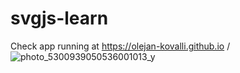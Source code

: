 # svgjs-learn
Check app running at https://olejan-kovalli.github.io
/
![photo_5300939050536001013_y](https://github.com/user-attachments/assets/0c5b974e-c1ff-4c61-a934-8dd2f3d7ac9c)

